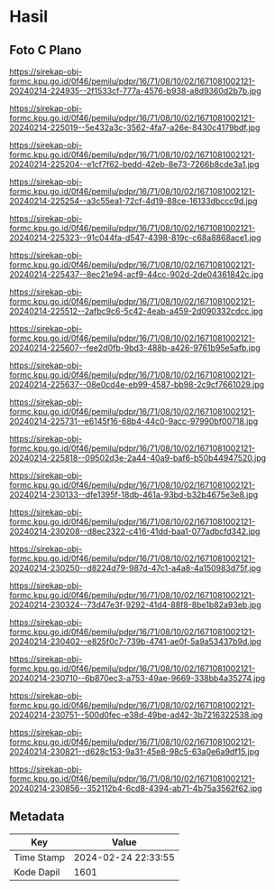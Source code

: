 # Hasil

## Foto C Plano

https://sirekap-obj-formc.kpu.go.id/0f46/pemilu/pdpr/16/71/08/10/02/1671081002121-20240214-224935--2f1533cf-777a-4576-b938-a8d9360d2b7b.jpg

https://sirekap-obj-formc.kpu.go.id/0f46/pemilu/pdpr/16/71/08/10/02/1671081002121-20240214-225019--5e432a3c-3562-4fa7-a26e-8430c4179bdf.jpg

https://sirekap-obj-formc.kpu.go.id/0f46/pemilu/pdpr/16/71/08/10/02/1671081002121-20240214-225204--e1cf7f62-bedd-42eb-8e73-7266b8cde3a1.jpg

https://sirekap-obj-formc.kpu.go.id/0f46/pemilu/pdpr/16/71/08/10/02/1671081002121-20240214-225254--a3c55ea1-72cf-4d19-88ce-16133dbccc9d.jpg

https://sirekap-obj-formc.kpu.go.id/0f46/pemilu/pdpr/16/71/08/10/02/1671081002121-20240214-225323--91c044fa-d547-4398-819c-c68a8868ace1.jpg

https://sirekap-obj-formc.kpu.go.id/0f46/pemilu/pdpr/16/71/08/10/02/1671081002121-20240214-225437--8ec21e94-acf9-44cc-902d-2de04361842c.jpg

https://sirekap-obj-formc.kpu.go.id/0f46/pemilu/pdpr/16/71/08/10/02/1671081002121-20240214-225512--2afbc9c6-5c42-4eab-a459-2d090332cdcc.jpg

https://sirekap-obj-formc.kpu.go.id/0f46/pemilu/pdpr/16/71/08/10/02/1671081002121-20240214-225607--fee2d0fb-9bd3-488b-a426-9761b95e5afb.jpg

https://sirekap-obj-formc.kpu.go.id/0f46/pemilu/pdpr/16/71/08/10/02/1671081002121-20240214-225637--08e0cd4e-eb99-4587-bb98-2c9cf7661029.jpg

https://sirekap-obj-formc.kpu.go.id/0f46/pemilu/pdpr/16/71/08/10/02/1671081002121-20240214-225731--e6145f16-68b4-44c0-9acc-97990bf00718.jpg

https://sirekap-obj-formc.kpu.go.id/0f46/pemilu/pdpr/16/71/08/10/02/1671081002121-20240214-225818--09502d3e-2a44-40a9-baf6-b50b44947520.jpg

https://sirekap-obj-formc.kpu.go.id/0f46/pemilu/pdpr/16/71/08/10/02/1671081002121-20240214-230133--dfe1395f-18db-461a-93bd-b32b4675e3e8.jpg

https://sirekap-obj-formc.kpu.go.id/0f46/pemilu/pdpr/16/71/08/10/02/1671081002121-20240214-230208--d8ec2322-c416-41dd-baa1-077adbcfd342.jpg

https://sirekap-obj-formc.kpu.go.id/0f46/pemilu/pdpr/16/71/08/10/02/1671081002121-20240214-230250--d8224d79-987d-47c1-a4a8-4a150983d75f.jpg

https://sirekap-obj-formc.kpu.go.id/0f46/pemilu/pdpr/16/71/08/10/02/1671081002121-20240214-230324--73d47e3f-9292-41d4-88f8-8be1b82a93eb.jpg

https://sirekap-obj-formc.kpu.go.id/0f46/pemilu/pdpr/16/71/08/10/02/1671081002121-20240214-230402--e825f0c7-739b-4741-ae0f-5a9a53437b9d.jpg

https://sirekap-obj-formc.kpu.go.id/0f46/pemilu/pdpr/16/71/08/10/02/1671081002121-20240214-230710--6b870ec3-a753-49ae-9669-338bb4a35274.jpg

https://sirekap-obj-formc.kpu.go.id/0f46/pemilu/pdpr/16/71/08/10/02/1671081002121-20240214-230751--500d0fec-e38d-49be-ad42-3b7216322538.jpg

https://sirekap-obj-formc.kpu.go.id/0f46/pemilu/pdpr/16/71/08/10/02/1671081002121-20240214-230821--d628c153-9a31-45e8-98c5-63a0e6a9df15.jpg

https://sirekap-obj-formc.kpu.go.id/0f46/pemilu/pdpr/16/71/08/10/02/1671081002121-20240214-230856--352112b4-6cd8-4394-ab71-4b75a3562f62.jpg


## Metadata

| Key        | Value               |
| ---------- | ------------------- |
| Time Stamp | 2024-02-24 22:33:55 |
| Kode Dapil | 1601                |



